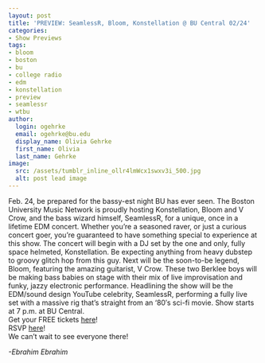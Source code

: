 ```yaml
---
layout: post
title: 'PREVIEW: SeamlessR, Bloom, Konstellation @ BU Central 02/24'
categories:
- Show Previews
tags:
- bloom
- boston
- bu
- college radio
- edm
- konstellation
- preview
- seamlessr
- wtbu
author:
  login: ogehrke
  email: ogehrke@bu.edu
  display_name: Olivia Gehrke
  first_name: Olivia
  last_name: Gehrke
image:
  src: /assets/tumblr_inline_ollr4lmWcx1swxv3i_500.jpg
  alt: post lead image
---
```


Feb. 24, be prepared for the bassy-est night BU has ever seen. The Boston University Music Network is proudly hosting Konstellation, Bloom and V Crow, and the bass wizard himself, SeamlessR, for a unique, once in a lifetime EDM concert. Whether you’re a seasoned raver, or just a curious concert goer, you’re guaranteed to have something special to experience at this show. The concert will begin with a DJ set by the one and only, fully space helmeted, Konstellation. Be expecting anything from heavy dubstep to groovy glitch hop from this guy. Next will be the soon-to-be legend, Bloom, featuring the amazing guitarist, V Crow. These two Berklee boys will be making bass babies on stage with their mix of live improvisation and funky, jazzy electronic performance. Headlining the show will be the EDM/sound design YouTube celebrity, SeamlessR, performing a fully live set with a massive rig that’s straight from an ‘80′s sci-fi movie. Show starts at 7 p.m. at BU Central.  
Get your FREE tickets [here](http://t.umblr.com/redirect?z=https%3A%2F%2Fwww.eventbrite.com%2Fe%2Fseamlessr-bloom-konstellation-concert-tickets-31514145658&t=NTE4MTJhMTBhMGY1NmJkYzhkODgzMGRjNDY0ODVlZjUzODcxNWFkZCxlVW9ESDVTbA%3D%3D&b=t%3AKIk-PtjejdhRSOqxbjcLKQ&p=http%3A%2F%2Fwtburadio.tumblr.com%2Fpost%2F157422927308%2Fconcert-preview-seamlessr-bloom-konstellation&m=1)!  
RSVP [here](http://t.umblr.com/redirect?z=https%3A%2F%2Fwww.facebook.com%2Fevents%2F1798093057108240%2F%3Factive_tab%3Dabout&t=MDhhYzhiZWFhMGE2YTI1MTdjZGNjOTY0YWMwNzIwNmQwOGU1NWE4MixlVW9ESDVTbA%3D%3D&b=t%3AKIk-PtjejdhRSOqxbjcLKQ&p=http%3A%2F%2Fwtburadio.tumblr.com%2Fpost%2F157422927308%2Fconcert-preview-seamlessr-bloom-konstellation&m=1)!  
We can’t wait to see everyone there!

_\-Ebrahim Ebrahim_